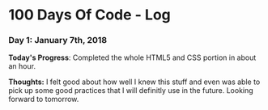 # 100 Days Of Code - Log

### Day 1: January 7th, 2018 


**Today's Progress**: Completed the whole HTML5 and CSS portion in about an hour.

**Thoughts:** I felt good about how well I knew this stuff and even was able to pick up some good practices that I will definitly use in the future.  Looking forward to tomorrow. 


